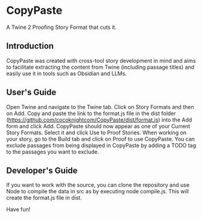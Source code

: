 # CopyPaste
A Twine 2 Proofing Story Format that cuts it.

## Introduction
CopyPaste was created with cross-tool story development in mind and aims to facilitate extracting the content from Twine (including passage titles) and easily use it in tools such as Obsidian and LLMs.

## User's Guide
Open Twine and navigate to the Twine tab. Click on Story Formats and then on Add.
Copy and paste the link to the format.js file in the dist folder (https://github.com/cocoknightcom/CopyPaste/dist/format.js) into the Add form and click Add.
CopyPaste should now appear as one of your Current Story Formats.
Select it and click Use to Proof Stories.
When working on your story, go to the Build tab and click on Proof to use CopyPaste.
You can exclude passages from being displayed in CopyPaste by adding a TODO tag to the passages you want to exclude.

## Developer's Guide
If you want to work with the source, you can clone the repository and use Node to compile the data in src as by executing node compile.js. This will create the format.js file in dist.

Have fun!
